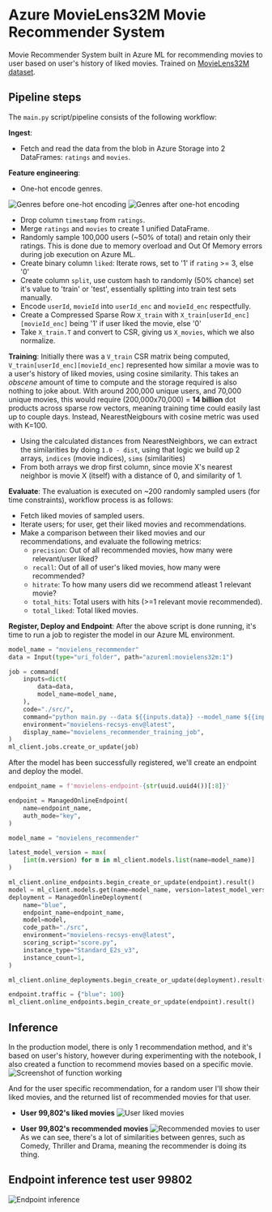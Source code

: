 # Azure MovieLens32M Movie Recommender System

Movie Recommender System built in Azure ML for recommending movies to user based on user's history of liked movies. Trained on [MovieLens32M dataset](https://grouplens.org/datasets/movielens/32m/).

## Pipeline steps

The `main.py` script/pipeline consists of the following workflow:

**Ingest**:
- Fetch and read the data from the blob in Azure Storage into 2 DataFrames: `ratings` and `movies`.

**Feature engineering**:
- One-hot encode genres.

![Genres before one-hot encoding](./img/genres_before.png)
![Genres after one-hot encoding](./img/genres_after.png)

- Drop column `timestamp` from `ratings`.
- Merge `ratings` and `movies` to create 1 unified DataFrame.
- Randomly sample 100,000 users (~50% of total) and retain only their ratings. This is done due to memory overload and Out Of Memory errors during job execution on Azure ML.
- Create binary column `liked`: Iterate rows, set to '1' if `rating` >= 3, else '0'
- Create column `split`, use custom hash to randomly (50% chance) set it's value to 'train' or 'test', essentially splitting into train test sets manually.
- Encode `userId`, `movieId` into `userId_enc` and `movieId_enc` respectfully.
- Create a Compressed Sparse Row `X_train` with `X_train[userId_enc][movieId_enc]` being '1' if user liked the movie, else '0'
- Take `X_train.T` and convert to CSR, giving us `X_movies`, which we also normalize.

**Training**: Initially there was a `V_train` CSR matrix being computed, `V_train[userId_enc][movieId_enc]` represented how similar a movie was to a user's history of liked movies, using cosine similarity. This takes an *obscene* amount of time to compute and the storage required is also nothing to joke about. With around 200,000 unique users, and 70,000 unique movies, this would require (200,000x70,000) = **14 billion** dot products across sparse row vectors, meaning training time could easily last up to couple days. Instead, NearestNeigbours with cosine metric was used with K=100.

- Using the calculated distances from NearestNeighbors, we can extract the similarities by doing `1.0 - dist`, using that logic we build up 2 arrays, `indices` (movie indices), `sims` (similarities)
- From both arrays we drop first column, since movie X's nearest neighbor is movie X (itself) with a distance of 0, and similarity of 1.

**Evaluate**: The evaluation is executed on ~200 randomly sampled users (for time constraints), workflow process is as follows:

- Fetch liked movies of sampled users.
- Iterate users; for user, get their liked movies and recommendations.
- Make a comparison between their liked movies and our recommendations, and evaluate the following metrics:
    - `precision`: Out of all recommended movies, how many were relevant/user liked?
    - `recall`: Out of all of user's liked movies, how many were recommended?
    - `hitrate`: To how many users did we recommend atleast 1 relevant movie?
    - `total_hits`: Total users with hits (>=1 relevant movie recommended).
    - `total_liked`: Total liked movies.

**Register, Deploy and Endpoint**:
After the above script is done running, it's time to run a job to register the model in our Azure ML environment.

```python
model_name = "movielens_recommender"
data = Input(type="uri_folder", path="azureml:movielens32m:1")

job = command(
    inputs=dict(
        data=data,
        model_name=model_name,
    ),
    code="./src/",
    command="python main.py --data ${{inputs.data}} --model_name ${{inputs.model_name}}",
    environment="movielens-recsys-env@latest",
    display_name="movielens_recommender_training_job",
)
ml_client.jobs.create_or_update(job)
```

After the model has been successfully registered, we'll create an endpoint and deploy the model.
```python
endpoint_name = f'movielens-endpoint-{str(uuid.uuid4())[:8]}'

endpoint = ManagedOnlineEndpoint(
    name=endpoint_name,
    auth_mode="key",
)

model_name = "movielens_recommender"

latest_model_version = max(
    [int(m.version) for m in ml_client.models.list(name=model_name)]
)

ml_client.online_endpoints.begin_create_or_update(endpoint).result()
model = ml_client.models.get(name=model_name, version=latest_model_version)
deployment = ManagedOnlineDeployment(
    name="blue",
    endpoint_name=endpoint_name,
    model=model,
    code_path="./src",
    environment="movielens-recsys-env@latest",
    scoring_script="score.py",
    instance_type="Standard_E2s_v3",
    instance_count=1,
)

ml_client.online_deployments.begin_create_or_update(deployment).result()

endpoint.traffic = {"blue": 100}
ml_client.online_endpoints.begin_create_or_update(endpoint).result()
```
## Inference

In the production model, there is only 1 recommendation method, and it's based on user's history, however during experimenting with the notebook, I also created a function to recommend movies based on a specific movie.
![Screenshot of function working](./img/rec_movie_from_movie.png)

And for the user specific recommendation, for a random user I'll show their liked movies, and the returned list of recommended movies for that user. 

- **User 99,802's liked movies**
![User liked movies](./img/user_liked_movies.png)

- **User 99,802's recommended movies**
![Recommended movies to user](./img/recommended_movies.png)
As we can see, there's a lot of similarities between genres, such as Comedy, Thriller and Drama, meaning the recommender is doing its thing.

## Endpoint inference test user 99802
![Endpoint inference](./img/endpoing_inference.png)